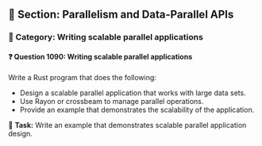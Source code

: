 ## 📘 Section: Parallelism and Data-Parallel APIs  
### 🔹 Category: Writing scalable parallel applications  
#### ❓ Question 1090: Writing scalable parallel applications

Write a Rust program that does the following:

- Design a scalable parallel application that works with large data sets.
- Use Rayon or crossbeam to manage parallel operations.
- Provide an example that demonstrates the scalability of the application.

🔧 **Task:** Write an example that demonstrates scalable parallel application design.
